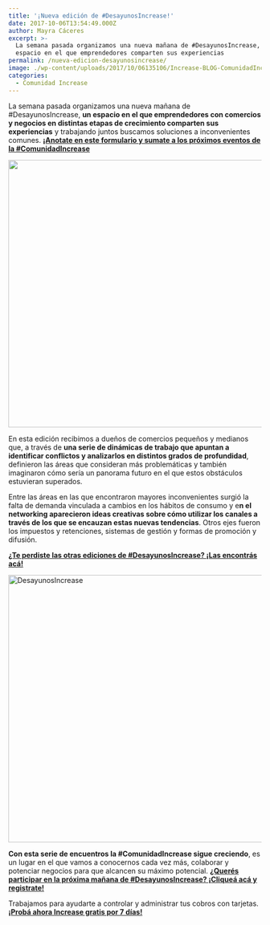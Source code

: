 ```yaml
---
title: '¡Nueva edición de #DesayunosIncrease!'
date: 2017-10-06T13:54:49.000Z
author: Mayra Cáceres
excerpt: >-
  La semana pasada organizamos una nueva mañana de #DesayunosIncrease, un
  espacio en el que emprendedores comparten sus experiencias
permalink: /nueva-edicion-desayunosincrease/
image: ./wp-content/uploads/2017/10/06135106/Increase-BLOG-ComunidadIncrease.jpg
categories:
  - Comunidad Increase
---
```

La semana pasada organizamos una nueva mañana de #DesayunosIncrease, **un espacio en el que emprendedores con comercios y negocios en distintas etapas de crecimiento comparten sus experiencias** y trabajando juntos buscamos soluciones a inconvenientes comunes. **<a class="markup--anchor markup--p-anchor" href="http://bit.ly/DesayunosIncrease" target="_blank" rel="nofollow noopener" data-href="http://bit.ly/DesayunosIncrease">¡Anotate en este formulario y sumate a los próximos eventos de la #ComunidadIncrease</a>**

<img class="aligncenter wp-image-1802 size-full" src="https://d1nzec96y7u1ro.cloudfront.net/wp-content/uploads/2017/10/06134749/DesInc-1-6.jpg" alt="" width="800" height="533" srcset="https://d1nzec96y7u1ro.cloudfront.net/wp-content/uploads/2017/10/06134749/DesInc-1-6.jpg 800w, https://d1nzec96y7u1ro.cloudfront.net/wp-content/uploads/2017/10/06134749/DesInc-1-6-300x200.jpg 300w, https://d1nzec96y7u1ro.cloudfront.net/wp-content/uploads/2017/10/06134749/DesInc-1-6-768x512.jpg 768w" sizes="(max-width: 800px) 100vw, 800px" /> 

En esta edición recibimos a dueños de comercios pequeños y medianos que, a través de **una serie de dinámicas de trabajo que apuntan a identificar conflictos y analizarlos en distintos grados de profundidad**, definieron las áreas que consideran más problemáticas y también imaginaron cómo sería un panorama futuro en el que estos obstáculos estuvieran superados.

Entre las áreas en las que encontraron mayores inconvenientes surgió la falta de demanda vinculada a cambios en los hábitos de consumo y e**n el networking aparecieron ideas creativas sobre cómo utilizar los canales a través de los que se encauzan estas nuevas tendencias**. Otros ejes fueron los impuestos y retenciones, sistemas de gestión y formas de promoción y difusión.

**[¿Te perdiste las otras ediciones de #DesayunosIncrease? ¡Las encontrás acá!](https://www.increasecard.com/category/comunidad-increase/)**

<img class="aligncenter wp-image-1799 size-full" src="https://d1nzec96y7u1ro.cloudfront.net/wp-content/uploads/2017/10/06134456/DesInc-1.jpg" alt="DesayunosIncrease" width="800" height="533" srcset="https://d1nzec96y7u1ro.cloudfront.net/wp-content/uploads/2017/10/06134456/DesInc-1.jpg 800w, https://d1nzec96y7u1ro.cloudfront.net/wp-content/uploads/2017/10/06134456/DesInc-1-300x200.jpg 300w, https://d1nzec96y7u1ro.cloudfront.net/wp-content/uploads/2017/10/06134456/DesInc-1-768x512.jpg 768w" sizes="(max-width: 800px) 100vw, 800px" /> 

**Con esta serie de encuentros la #ComunidadIncrease sigue creciendo**, es un lugar en el que vamos a conocernos cada vez más, colaborar y potenciar negocios para que alcancen su máximo potencial. **<a class="markup--anchor markup--p-anchor" href="http://bit.ly/DesayunosIncrease" target="_blank" rel="nofollow noopener nofollow noopener" data-href="http://bit.ly/DesayunosIncrease">¿Querés participar en la próxima mañana de #DesayunosIncrease? ¡Cliqueá acá y registrate!</a>**

Trabajamos para ayudarte a controlar y administrar tus cobros con tarjetas. **[¡Probá ahora Increase gratis por 7 días!](http://increasecard.com/)**
